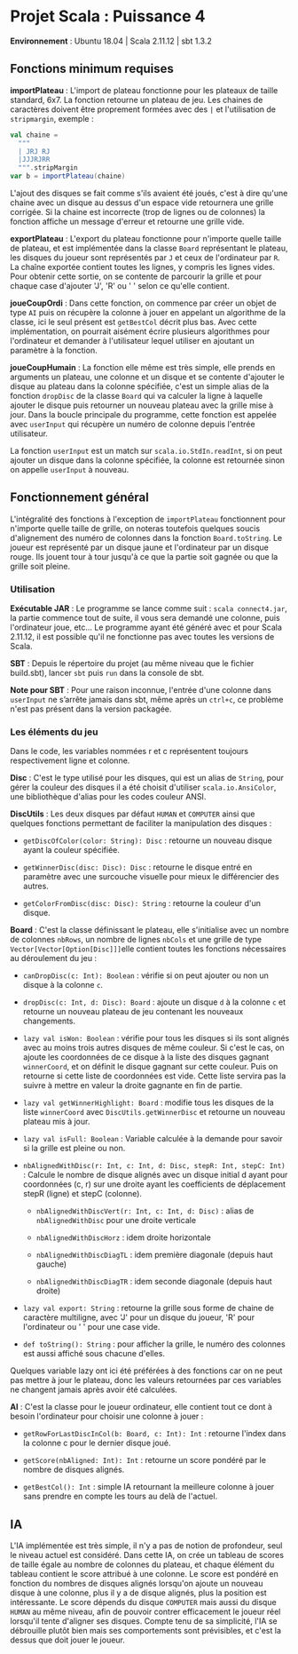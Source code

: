 # Projet Scala : Puissance 4

**Environnement**  : Ubuntu 18.04  |  Scala 2.11.12  |  sbt 1.3.2

## Fonctions minimum requises

**importPlateau** : L'import de plateau fonctionne pour les plateaux de taille standard, 6x7. La fonction retourne un plateau de jeu. Les chaines de caractères doivent être proprement formées avec des `|` et l'utilisation de `stripmargin`, exemple :

```scala
val chaine =
  """
  | JRJ RJ
  |JJJRJRR
  """.stripMargin
var b = importPlateau(chaine)
```

L'ajout des disques se fait comme s'ils avaient été joués, c'est à dire qu'une chaine avec un disque au dessus d'un espace vide retournera une grille corrigée. Si la chaine est incorrecte (trop de lignes ou de colonnes) la fonction affiche un message d'erreur et retourne une grille vide.

**exportPlateau** : L'export du plateau fonctionne pour n'importe quelle taille de plateau, et est implémentée dans la classe `Board` représentant le plateau, les disques du joueur sont représentés par `J` et ceux de l'ordinateur par `R`. La chaîne exportée contient toutes les lignes, y compris les lignes vides. Pour obtenir cette sortie, on se contente de parcourir la grille et pour chaque case d'ajouter 'J', 'R' ou ' ' selon ce qu'elle contient.

**joueCoupOrdi** : Dans cette fonction, on commence par créer un objet de type `AI` puis on récupère la colonne à jouer en appelant un algorithme de la classe, ici le seul présent est `getBestCol` décrit plus bas. Avec cette implémentation, on pourrait aisément écrire plusieurs algorithmes pour l'ordinateur et demander à l'utilisateur lequel utiliser en ajoutant un paramètre à la fonction.

**joueCoupHumain** : La fonction elle même est très simple, elle prends en arguments un plateau, une colonne et un disque et se contente d'ajouter le disque au plateau dans la colonne spécifiée, c'est un simple alias de la fonction `dropDisc` de la classe `Board` qui va calculer la ligne à laquelle ajouter le disque puis retourner un nouveau plateau avec la grille mise à jour. Dans la boucle principale du programme, cette fonction est appelée avec `userInput` qui récupère un numéro de colonne depuis l'entrée utilisateur.

La fonction `userInput` est un match sur `scala.io.StdIn.readInt`, si on peut ajouter un disque dans la colonne spécifiée, la colonne est retournée sinon on appelle `userInput` à nouveau.

## Fonctionnement général

L'intégralité des fonctions à l'exception de `importPlateau`  fonctionnent pour n'importe quelle taille de grille, on noteras toutefois quelques soucis d'alignement des numéro de colonnes dans la fonction `Board.toString`. Le joueur est représenté par un disque jaune et l'ordinateur par un disque rouge. Ils jouent tour à tour jusqu'à ce que la partie soit gagnée ou que la grille soit pleine.

### Utilisation

**Exécutable JAR** : Le programme se lance comme suit : `scala connect4.jar`, la partie commence tout de suite, il vous sera demandé une colonne, puis l'ordinateur joue, etc... Le programme ayant été généré avec et pour Scala 2.11.12, il est possible qu'il ne fonctionne pas avec toutes les versions de Scala.

**SBT** : Depuis le répertoire du projet (au même niveau que le fichier build.sbt), lancer `sbt` puis `run` dans la console de sbt.

**Note pour SBT** : Pour une raison inconnue, l'entrée d'une colonne dans `userInput` ne s’arrête jamais dans sbt, même après un `ctrl+c`, ce problème n'est pas présent dans la version packagée.

### Les éléments du jeu

Dans le code, les variables nommées r et c représentent toujours respectivement ligne et colonne.

**Disc** : C'est le type utilisé pour les disques, qui est un alias de `String`, pour gérer la couleur des disques il a été choisit d'utiliser `scala.io.AnsiColor`, une bibliothèque d'alias pour les codes couleur ANSI.

**DiscUtils** : Les deux disques par défaut `HUMAN` et `COMPUTER` ainsi que quelques fonctions permettant de faciliter la manipulation des disques :

- `getDiscOfColor(color: String): Disc` : retourne un nouveau disque ayant la couleur spécifiée.

- `getWinnerDisc(disc: Disc): Disc` : retourne le disque entré en paramètre avec une surcouche visuelle pour mieux le différencier des autres.

- `getColorFromDisc(disc: Disc): String` : retourne la couleur d'un disque.

**Board** : C'est la classe définissant le plateau, elle s'initialise avec un nombre de colonnes `nbRows`, un nombre de lignes `nbCols` et une grille de type `Vector[Vector[Option[Disc]]]`elle contient toutes les fonctions nécessaires au déroulement du jeu :

- `canDropDisc(c: Int): Boolean` : vérifie si on peut ajouter ou non un disque à la colonne `c`.

- `dropDisc(c: Int, d: Disc): Board` : ajoute un disque `d` à la colonne `c` et retourne un nouveau plateau de jeu contenant les nouveaux changements.

- `lazy val isWon: Boolean` : vérifie pour tous les disques si ils sont alignés avec au moins trois autres disques de même couleur. Si c'est le cas, on ajoute les coordonnées de ce disque à la liste des disques gagnant `winnerCoord`, et on définit le disque gagnant sur cette couleur. Puis on retourne si cette liste de coordonnées est vide. Cette liste servira pas la suivre à mettre en valeur la droite gagnante en fin de partie. 

- `lazy val getWinnerHighlight: Board` : modifie tous les disques de la liste `winnerCoord` avec `DiscUtils.getWinnerDisc` et retourne un nouveau plateau mis à jour.

- `lazy val isFull: Boolean` : Variable calculée à la demande pour savoir si la grille est pleine ou non. 

- `nbAlignedWithDisc(r: Int, c: Int, d: Disc, stepR: Int, stepC: Int)` : Calcule le nombre de disque alignés avec un disque initial d ayant pour coordonnées (c, r) sur une droite ayant les coefficients de déplacement stepR (ligne) et stepC (colonne).
  
  - `nbAlignedWithDiscVert(r: Int, c: Int, d: Disc)` :   alias de `nbAlignedWithDisc` pour une droite verticale
  
  - `nbAlignedWithDiscHorz` : idem droite horizontale
  
  - `nbAlignedWithDiscDiagTL` : idem première diagonale (depuis haut gauche)
  
  - `nbAlignedWithDiscDiagTR` : idem seconde diagonale (depuis haut droite)

- `lazy val export: String` : retourne la grille sous forme de chaine de caractère multiligne, avec 'J' pour un disque du joueur, 'R' pour l'ordinateur ou ' ' pour une case vide.

- `def toString(): String` : pour afficher la grille, le numéro des colonnes est aussi affiché sous chacune d'elles.

Quelques variable lazy ont ici été préférées à des fonctions car on ne peut pas mettre à jour le plateau, donc les valeurs retournées par ces variables ne changent jamais après avoir été calculées.

**AI** : C'est la classe pour le joueur ordinateur, elle contient tout ce dont à besoin l'ordinateur pour choisir une colonne à jouer :

- `getRowForLastDiscInCol(b: Board, c: Int): Int` : retourne l'index dans la colonne c pour le dernier disque joué.

- `getScore(nbAligned: Int): Int` : retourne un score pondéré par le nombre de disques alignés.

- `getBestCol(): Int` : simple IA retournant la meilleure colonne à jouer sans prendre en compte les tours au delà de l'actuel.

## IA

L'IA implémentée est très simple, il n'y a pas de notion de profondeur, seul le niveau actuel est considéré.
Dans cette IA, on crée un tableau de scores de taille égale au nombre de colonnes du plateau, et chaque élément du tableau contient le score attribué à une colonne. Le score est pondéré en fonction du nombres de disques alignés lorsqu'on ajoute un nouveau disque à une colonne, plus il y a de disque alignés, plus la position est intéressante. Le score dépends du disque `COMPUTER` mais aussi du disque `HUMAN` au même niveau, afin de pouvoir contrer efficacement le joueur réel lorsqu'il tente d'aligner ses disques.
Compte tenu de sa simplicité, l'IA se débrouille plutôt bien mais ses comportements sont prévisibles, et c'est la dessus que doit jouer le joueur.